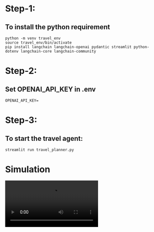 # Step-1:
## To install the python requirement
```
python -m venv travel_env
source travel_env/bin/activate
pip install langchain langchain-openai pydantic streamlit python-dotenv langchain-core langchain-community
```

# Step-2:
## Set OPENAI_API_KEY in .env
```
OPENAI_API_KEY=
```

# Step-3:
## To start the travel agent:
```
streamlit run travel_planner.py
```

# Simulation
![](https://github.com/shaifulshabuj/pydantic-langchain-travel-agent/blob/main/travel_planner.mov)
